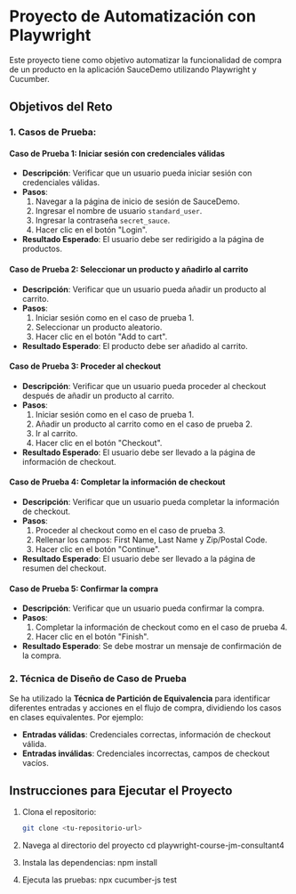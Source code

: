 # Proyecto de Automatización con Playwright

Este proyecto tiene como objetivo automatizar la funcionalidad de compra de un producto en la aplicación SauceDemo utilizando Playwright y Cucumber.

## Objetivos del Reto

### 1. Casos de Prueba:

#### Caso de Prueba 1: Iniciar sesión con credenciales válidas
- **Descripción**: Verificar que un usuario pueda iniciar sesión con credenciales válidas.
- **Pasos**:
  1. Navegar a la página de inicio de sesión de SauceDemo.
  2. Ingresar el nombre de usuario `standard_user`.
  3. Ingresar la contraseña `secret_sauce`.
  4. Hacer clic en el botón "Login".
- **Resultado Esperado**: El usuario debe ser redirigido a la página de productos.

#### Caso de Prueba 2: Seleccionar un producto y añadirlo al carrito
- **Descripción**: Verificar que un usuario pueda añadir un producto al carrito.
- **Pasos**:
  1. Iniciar sesión como en el caso de prueba 1.
  2. Seleccionar un producto aleatorio.
  3. Hacer clic en el botón "Add to cart".
- **Resultado Esperado**: El producto debe ser añadido al carrito.

#### Caso de Prueba 3: Proceder al checkout
- **Descripción**: Verificar que un usuario pueda proceder al checkout después de añadir un producto al carrito.
- **Pasos**:
  1. Iniciar sesión como en el caso de prueba 1.
  2. Añadir un producto al carrito como en el caso de prueba 2.
  3. Ir al carrito.
  4. Hacer clic en el botón "Checkout".
- **Resultado Esperado**: El usuario debe ser llevado a la página de información de checkout.

#### Caso de Prueba 4: Completar la información de checkout
- **Descripción**: Verificar que un usuario pueda completar la información de checkout.
- **Pasos**:
  1. Proceder al checkout como en el caso de prueba 3.
  2. Rellenar los campos: First Name, Last Name y Zip/Postal Code.
  3. Hacer clic en el botón "Continue".
- **Resultado Esperado**: El usuario debe ser llevado a la página de resumen del checkout.

#### Caso de Prueba 5: Confirmar la compra
- **Descripción**: Verificar que un usuario pueda confirmar la compra.
- **Pasos**:
  1. Completar la información de checkout como en el caso de prueba 4.
  2. Hacer clic en el botón "Finish".
- **Resultado Esperado**: Se debe mostrar un mensaje de confirmación de la compra.

### 2. Técnica de Diseño de Caso de Prueba
Se ha utilizado la **Técnica de Partición de Equivalencia** para identificar diferentes entradas y acciones en el flujo de compra, dividiendo los casos en clases equivalentes. Por ejemplo:
- **Entradas válidas**: Credenciales correctas, información de checkout válida.
- **Entradas inválidas**: Credenciales incorrectas, campos de checkout vacíos.

## Instrucciones para Ejecutar el Proyecto

1. Clona el repositorio:
   ```bash
   git clone <tu-repositorio-url>

2. Navega al directorio del proyecto
    cd playwright-course-jm-consultant4

3. Instala las dependencias:
    npm install

4. Ejecuta las pruebas:
    npx cucumber-js test